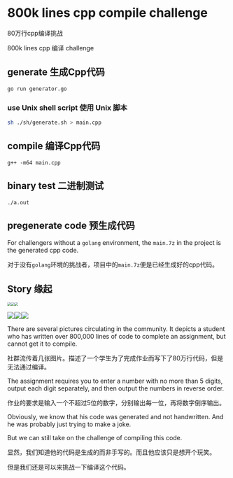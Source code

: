 # 800k lines cpp compile challenge

80万行cpp编译挑战

800k lines cpp 编译 challenge

## generate 生成Cpp代码

`go run generator.go`

### use Unix shell script 使用 Unix 脚本

```sh
sh ./sh/generate.sh > main.cpp
```

## compile 编译Cpp代码

`g++ -m64 main.cpp`

## binary test 二进制测试

`./a.out`

## pregenerate code 预生成代码

For challengers without a `golang` environment, the `main.7z` in the project is the generated cpp code.

对于没有`golang`环境的挑战者，项目中的`main.7z`便是已经生成好的cpp代码。

## Story 缘起

<img src="assets/1.jpg" style="zoom:50%;" /><img src="assets/2.jpg" style="zoom:50%;" /><img src="assets/3.jpg" style="zoom:50%;" />

![](assets/4.jpg)![](assets/5.jpg)![](assets/6.jpg)

There are several pictures circulating in the community. It depicts a student who has written over 800,000 lines of code to complete an assignment, but cannot get it to compile.

社群流传着几张图片。描述了一个学生为了完成作业而写下了80万行代码，但是无法通过编译。



The assignment requires you to enter a number with no more than 5 digits, output each digit separately, and then output the numbers in reverse order.

作业的要求是输入一个不超过5位的数字，分别输出每一位，再将数字倒序输出。



Obviously, we know that his code was generated and not handwritten. And he was probably just trying to make a joke.

But we can still take on the challenge of compiling this code.

显然，我们知道他的代码是生成的而非手写的。而且他应该只是想开个玩笑。

但是我们还是可以来挑战一下编译这个代码。

